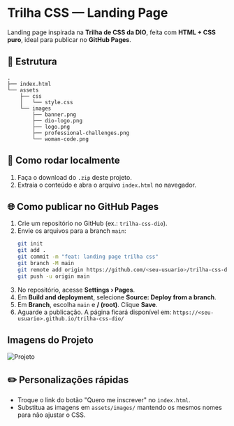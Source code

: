# Trilha CSS — Landing Page 

Landing page inspirada na **Trilha de CSS da DIO**, feita com **HTML + CSS puro**, ideal para publicar no **GitHub Pages**.

## 📁 Estrutura
```
.
├── index.html
└── assets
    ├── css
    │   └── style.css
    └── images
        ├── banner.png
        ├── dio-logo.png
        ├── logo.png
        ├── professional-challenges.png
        └── woman-code.png
```

## 🚀 Como rodar localmente
1. Faça o download do `.zip` deste projeto.
2. Extraia o conteúdo e abra o arquivo `index.html` no navegador.

## 🌐 Como publicar no GitHub Pages
1. Crie um repositório no GitHub (ex.: `trilha-css-dio`).
2. Envie os arquivos para a branch `main`:
   ```bash
   git init
   git add .
   git commit -m "feat: landing page trilha css"
   git branch -M main
   git remote add origin https://github.com/<seu-usuario>/trilha-css-dio.git
   git push -u origin main
   ```
3. No repositório, acesse **Settings › Pages**.
4. Em **Build and deployment**, selecione **Source: Deploy from a branch**.
5. Em **Branch**, escolha `main` e **/ (root)**. Clique **Save**.
6. Aguarde a publicação. A página ficará disponível em:
   `https://<seu-usuario>.github.io/trilha-css-dio/`

##  Imagens do Projeto
![Projeto](assets/images/cssdio.png)

## ✏️ Personalizações rápidas
- Troque o link do botão "Quero me inscrever" no `index.html`.
- Substitua as imagens em `assets/images/` mantendo os mesmos nomes para não ajustar o CSS.

